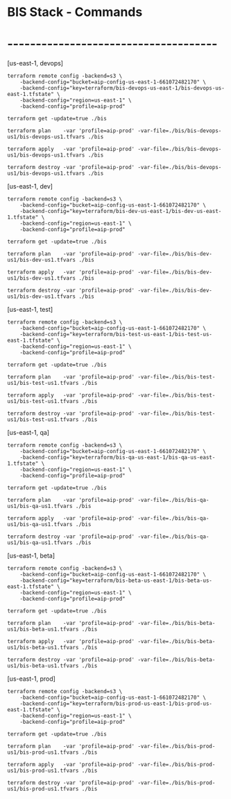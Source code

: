 # BIS Stack - Commands
# -------------------------------------

[us-east-1, devops]

	terraform remote config -backend=s3 \
		-backend-config="bucket=aip-config-us-east-1-661072482170" \
		-backend-config="key=terraform/bis-devops-us-east-1/bis-devops-us-east-1.tfstate" \
		-backend-config="region=us-east-1" \
		-backend-config="profile=aip-prod"

	terraform get -update=true ./bis

	terraform plan    -var 'profile=aip-prod' -var-file=./bis/bis-devops-us1/bis-devops-us1.tfvars ./bis

	terraform apply   -var 'profile=aip-prod' -var-file=./bis/bis-devops-us1/bis-devops-us1.tfvars ./bis

	terraform destroy -var 'profile=aip-prod' -var-file=./bis/bis-devops-us1/bis-devops-us1.tfvars ./bis



[us-east-1, dev]

	terraform remote config -backend=s3 \
		-backend-config="bucket=aip-config-us-east-1-661072482170" \
		-backend-config="key=terraform/bis-dev-us-east-1/bis-dev-us-east-1.tfstate" \
		-backend-config="region=us-east-1" \
		-backend-config="profile=aip-prod"

	terraform get -update=true ./bis

	terraform plan    -var 'profile=aip-prod' -var-file=./bis/bis-dev-us1/bis-dev-us1.tfvars ./bis

	terraform apply   -var 'profile=aip-prod' -var-file=./bis/bis-dev-us1/bis-dev-us1.tfvars ./bis

	terraform destroy -var 'profile=aip-prod' -var-file=./bis/bis-dev-us1/bis-dev-us1.tfvars ./bis



[us-east-1, test]

	terraform remote config -backend=s3 \
		-backend-config="bucket=aip-config-us-east-1-661072482170" \
		-backend-config="key=terraform/bis-test-us-east-1/bis-test-us-east-1.tfstate" \
		-backend-config="region=us-east-1" \
		-backend-config="profile=aip-prod"

	terraform get -update=true ./bis

	terraform plan    -var 'profile=aip-prod' -var-file=./bis/bis-test-us1/bis-test-us1.tfvars ./bis

	terraform apply   -var 'profile=aip-prod' -var-file=./bis/bis-test-us1/bis-test-us1.tfvars ./bis

	terraform destroy -var 'profile=aip-prod' -var-file=./bis/bis-test-us1/bis-test-us1.tfvars ./bis



[us-east-1, qa]

	terraform remote config -backend=s3 \
		-backend-config="bucket=aip-config-us-east-1-661072482170" \
		-backend-config="key=terraform/bis-qa-us-east-1/bis-qa-us-east-1.tfstate" \
		-backend-config="region=us-east-1" \
		-backend-config="profile=aip-prod"

	terraform get -update=true ./bis

	terraform plan    -var 'profile=aip-prod' -var-file=./bis/bis-qa-us1/bis-qa-us1.tfvars ./bis

	terraform apply   -var 'profile=aip-prod' -var-file=./bis/bis-qa-us1/bis-qa-us1.tfvars ./bis

	terraform destroy -var 'profile=aip-prod' -var-file=./bis/bis-qa-us1/bis-qa-us1.tfvars ./bis



[us-east-1, beta]

	terraform remote config -backend=s3 \
		-backend-config="bucket=aip-config-us-east-1-661072482170" \
		-backend-config="key=terraform/bis-beta-us-east-1/bis-beta-us-east-1.tfstate" \
		-backend-config="region=us-east-1" \
		-backend-config="profile=aip-prod"

	terraform get -update=true ./bis

	terraform plan    -var 'profile=aip-prod' -var-file=./bis/bis-beta-us1/bis-beta-us1.tfvars ./bis

	terraform apply   -var 'profile=aip-prod' -var-file=./bis/bis-beta-us1/bis-beta-us1.tfvars ./bis

	terraform destroy -var 'profile=aip-prod' -var-file=./bis/bis-beta-us1/bis-beta-us1.tfvars ./bis



[us-east-1, prod]

	terraform remote config -backend=s3 \
		-backend-config="bucket=aip-config-us-east-1-661072482170" \
		-backend-config="key=terraform/bis-prod-us-east-1/bis-prod-us-east-1.tfstate" \
		-backend-config="region=us-east-1" \
		-backend-config="profile=aip-prod"

	terraform get -update=true ./bis

	terraform plan    -var 'profile=aip-prod' -var-file=./bis/bis-prod-us1/bis-prod-us1.tfvars ./bis

	terraform apply   -var 'profile=aip-prod' -var-file=./bis/bis-prod-us1/bis-prod-us1.tfvars ./bis

	terraform destroy -var 'profile=aip-prod' -var-file=./bis/bis-prod-us1/bis-prod-us1.tfvars ./bis